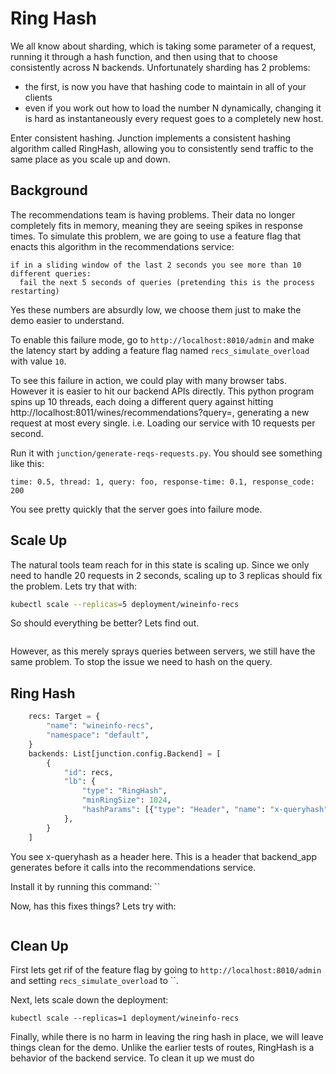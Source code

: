# Ring Hash

We all know about sharding, which is taking some parameter of a request, running
it through a hash function, and then using that to choose consistently across N
backends. Unfortunately sharding has 2 problems:
- the first, is now you have that hashing code to maintain in all of your
  clients
- even if you work out how to load the number N dynamically, changing it is hard
 as instantaneously every request goes to a completely new host.

Enter consistent hashing. Junction implements a consistent hashing algorithm
called RingHash, allowing you to consistently send traffic to the same place as
you scale up and down.

## Background

The recommendations team is having problems. Their data no longer completely
fits in memory, meaning they are seeing spikes in response times. To simulate 
this problem, we  are going to use a feature flag that enacts this algorithm 
in the recommendations service:

```
if in a sliding window of the last 2 seconds you see more than 10 different queries:
  fail the next 5 seconds of queries (pretending this is the process restarting)
```

Yes these numbers are absurdly low, we choose them just to make the demo easier
to understand.

To enable this failure mode, go to `http://localhost:8010/admin` and make the latency 
start by adding a feature flag named `recs_simulate_overload` with value `10`.

To see this failure in action, we could play with many browser tabs. However
it is easier to hit our backend APIs directly. This python program
spins up 10 threads, each doing a different query against hitting http://localhost:8011/wines/recommendations?query=,
generating a new request at most every single. i.e. Loading our service with 
10 requests per second.


Run it with `junction/generate-reqs-requests.py`.  You should see something like this:

```
time: 0.5, thread: 1, query: foo, response-time: 0.1, response_code: 200
```

You see pretty quickly that the server goes into failure mode.


## Scale Up

The natural tools team reach for in this state is scaling up. Since we only need to handle
20 requests in 2 seconds, scaling up to 3 replicas should fix the problem. Lets try that with:

```bash
kubectl scale --replicas=5 deployment/wineinfo-recs
```

So should everything be better? Lets find out.

```bash
```

However, as this merely sprays queries between servers, we still have the same problem.
To stop the issue we need to hash on the query.

## Ring Hash

```python
    recs: Target = {
        "name": "wineinfo-recs",
        "namespace": "default",
    }
    backends: List[junction.config.Backend] = [
        {
            "id": recs,
            "lb": {
                "type": "RingHash",
                "minRingSize": 1024,
                "hashParams": [{"type": "Header", "name": "x-queryhash"}],
            },
        }
    ]
```

You see x-queryhash as a header here. This is a header that backend_app
generates before it calls into the recommendations service.


Install it by running this command:
``

Now, has this fixes things? Lets try with:

```
```

## Clean Up

First lets get rif of the feature flag by going to `http://localhost:8010/admin`
and setting  `recs_simulate_overload` to ``.

Next, lets scale down the deployment:
```
kubectl scale --replicas=1 deployment/wineinfo-recs
```

Finally, while there is no harm in leaving the ring hash in place, we will leave
things clean for the demo. Unlike the earlier tests of routes, RingHash is a
behavior of the backend service. To clean it up we must do
```
```
